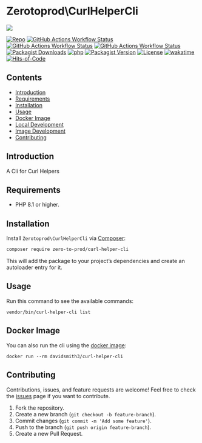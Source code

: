# Zerotoprod\CurlHelperCli

![](art/logo.png)

[![Repo](https://img.shields.io/badge/github-gray?logo=github)](https://github.com/zero-to-prod/curl-helper-cli)
[![GitHub Actions Workflow Status](https://img.shields.io/github/actions/workflow/status/zero-to-prod/curl-helper-cli/test.yml?label=test)](https://github.com/zero-to-prod/curl-helper-cli/actions)
[![GitHub Actions Workflow Status](https://img.shields.io/github/actions/workflow/status/zero-to-prod/curl-helper-cli/backwards_compatibility.yml?label=backwards_compatibility)](https://github.com/zero-to-prod/curl-helper-cli/actions)
[![GitHub Actions Workflow Status](https://img.shields.io/github/actions/workflow/status/zero-to-prod/curl-helper-cli/build_docker_image.yml?label=build_docker_image)](https://github.com/zero-to-prod/curl-helper-cli/actions)
[![Packagist Downloads](https://img.shields.io/packagist/dt/zero-to-prod/curl-helper-cli?color=blue)](https://packagist.org/packages/zero-to-prod/curl-helper-cli/stats)
[![php](https://img.shields.io/packagist/php-v/zero-to-prod/curl-helper-cli.svg?color=purple)](https://packagist.org/packages/zero-to-prod/curl-helper-cli/stats)
[![Packagist Version](https://img.shields.io/packagist/v/zero-to-prod/curl-helper-cli?color=f28d1a)](https://packagist.org/packages/zero-to-prod/curl-helper-cli)
[![License](https://img.shields.io/packagist/l/zero-to-prod/curl-helper-cli?color=pink)](https://github.com/zero-to-prod/curl-helper-cli/blob/main/LICENSE.md)
[![wakatime](https://wakatime.com/badge/github/zero-to-prod/curl-helper-cli.svg)](https://wakatime.com/badge/github/zero-to-prod/curl-helper-cli)
[![Hits-of-Code](https://hitsofcode.com/github/zero-to-prod/curl-helper-cli?branch=main)](https://hitsofcode.com/github/zero-to-prod/curl-helper-cli/view?branch=main)

## Contents

- [Introduction](#introduction)
- [Requirements](#requirements)
- [Installation](#installation)
- [Usage](#usage)
- [Docker Image](#docker-image)
- [Local Development](./LOCAL_DEVELOPMENT.md)
- [Image Development](./IMAGE_DEVELOPMENT.md)
- [Contributing](#contributing)

## Introduction

A Cli for Curl Helpers

## Requirements

- PHP 8.1 or higher.

## Installation

Install `Zerotoprod\CurlHelperCli` via [Composer](https://getcomposer.org/):

```bash
composer require zero-to-prod/curl-helper-cli
```

This will add the package to your project’s dependencies and create an autoloader entry for it.

## Usage

Run this command to see the available commands:

```shell
vendor/bin/curl-helper-cli list
```

## Docker Image

You can also run the cli using the [docker image](https://hub.docker.com/repository/docker/davidsmith3/curl-helper-cli/general):

```shell
docker run --rm davidsmith3/curl-helper-cli
```

## Contributing

Contributions, issues, and feature requests are welcome!
Feel free to check the [issues](https://github.com/zero-to-prod/curl-helper-cli/issues) page if you want to contribute.

1. Fork the repository.
2. Create a new branch (`git checkout -b feature-branch`).
3. Commit changes (`git commit -m 'Add some feature'`).
4. Push to the branch (`git push origin feature-branch`).
5. Create a new Pull Request.
